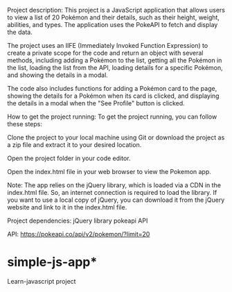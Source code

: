 
Project description:
This project is a JavaScript application that allows users to view a list of 20 Pokémon and their details, such as their height, weight, abilities, and types. The application uses the PokeAPI to fetch and display the data.

The project uses an IIFE (Immediately Invoked Function Expression) to create a private scope for the code and return an object with several methods, including adding a Pokémon to the list, getting all the Pokémon in the list, loading the list from the API, loading details for a specific Pokémon, and showing the details in a modal.

The code also includes functions for adding a Pokémon card to the page, showing the details for a Pokémon when its card is clicked, and displaying the details in a modal when the "See Profile" button is clicked.


How to get the project running:
To get the project running, you can follow these steps:

Clone the project to your local machine using Git or download the project as a zip file and extract it to your desired location.

Open the project folder in your code editor.

Open the index.html file in your web browser to view the Pokemon app.

Note: The app relies on the jQuery library, which is loaded via a CDN in the index.html file. So, an internet connection is required to load the library. If you want to use a local copy of jQuery, you can download it from the jQuery website and link to it in the index.html file.


Project dependencies:
jQuery library
pokeapi API

API:
https://pokeapi.co/api/v2/pokemon/?limit=20

# simple-js-app*
Learn-javascript project

